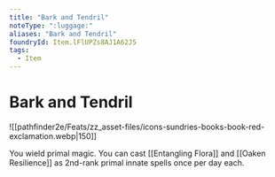 ```yaml
---
title: "Bark and Tendril"
noteType: ":luggage:"
aliases: "Bark and Tendril"
foundryId: Item.lFlUPZs8AJ1A62J5
tags:
  - Item
---
```


# Bark and Tendril
![[pathfinder2e/Feats/zz_asset-files/icons-sundries-books-book-red-exclamation.webp|150]]

You wield primal magic. You can cast [[Entangling Flora]] and [[Oaken Resilience]] as 2nd-rank primal innate spells once per day each.
